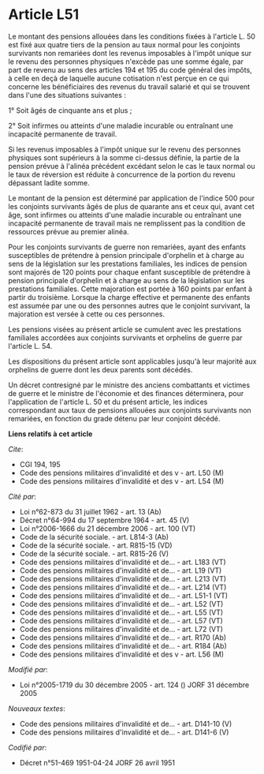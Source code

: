 # Article L51

Le montant des pensions allouées dans les conditions fixées à l'article L. 50 est fixé aux quatre tiers de la pension au taux
normal pour les conjoints survivants non remariées dont les revenus imposables à l'impôt unique sur le revenu des personnes
physiques n'excède pas une somme égale, par part de revenu au sens des articles 194 et 195 du code général des impôts, à
celle en deçà de laquelle aucune cotisation n'est perçue en ce qui concerne les bénéficiaires des revenus du travail salarié
et qui se trouvent dans l'une des situations suivantes :

1° Soit âgés de cinquante ans et plus ;

2° Soit infirmes ou atteints d'une maladie incurable ou entraînant une incapacité permanente de travail.

Si les revenus imposables à l'impôt unique sur le revenu des personnes physiques sont supérieurs à la somme ci-dessus
définie, la partie de la pension prévue à l'alinéa précédent excédant selon le cas le taux normal ou le taux de réversion est
réduite à concurrence de la portion du revenu dépassant ladite somme.

Le montant de la pension est déterminé par application de l'indice 500 pour les conjoints survivants âgés de plus de quarante
ans et ceux qui, avant cet âge, sont infirmes ou atteints d'une maladie incurable ou entraînant une incapacité permanente de
travail mais ne remplissent pas la condition de ressources prévue au premier alinéa.

Pour les conjoints survivants de guerre non remariées, ayant des enfants susceptibles de prétendre à pension principale
d'orphelin et à charge au sens de la législation sur les prestations familiales, les indices de pension sont majorés de 120
points pour chaque enfant susceptible de prétendre à pension principale d'orphelin et à charge au sens de la législation sur
les prestations familiales. Cette majoration est portée à 160 points par enfant à partir du troisième. Lorsque la charge
effective et permanente des enfants est assumée par une ou des personnes autres que le conjoint survivant, la majoration est
versée à cette ou ces personnes.

Les pensions visées au présent article se cumulent avec les prestations familiales accordées aux conjoints survivants et
orphelins de guerre par l'article L. 54.

Les dispositions du présent article sont applicables jusqu'à leur majorité aux orphelins de guerre dont les deux parents sont
décédés.

Un décret contresigné par le ministre des anciens combattants et victimes de guerre et le ministre de l'économie et des
finances déterminera, pour l'application de l'article L. 50 et du présent article, les indices correspondant aux taux de
pensions allouées aux conjoints survivants non remariées, en fonction du grade détenu par leur conjoint décédé.

**Liens relatifs à cet article**

_Cite_:

  - CGI 194, 195
  - Code des pensions militaires d'invalidité et des v - art. L50 (M)
  - Code des pensions militaires d'invalidité et des v - art. L54 (M)

_Cité par_:

  - Loi n°62-873 du 31 juillet 1962 - art. 13 (Ab)
  - Décret n°64-994 du 17 septembre 1964 - art. 45 (V)
  - Loi n°2006-1666 du 21 décembre 2006 - art. 100 (VT)
  - Code de la sécurité sociale. - art. L814-3 (Ab)
  - Code de la sécurité sociale. - art. R815-15 (VD)
  - Code de la sécurité sociale. - art. R815-26 (V)
  - Code des pensions militaires d'invalidité et de... - art. L183 (VT)
  - Code des pensions militaires d'invalidité et de... - art. L19 (VT)
  - Code des pensions militaires d'invalidité et de... - art. L213 (VT)
  - Code des pensions militaires d'invalidité et de... - art. L214 (VT)
  - Code des pensions militaires d'invalidité et de... - art. L51-1 (VT)
  - Code des pensions militaires d'invalidité et de... - art. L52 (VT)
  - Code des pensions militaires d'invalidité et de... - art. L55 (VT)
  - Code des pensions militaires d'invalidité et de... - art. L57 (VT)
  - Code des pensions militaires d'invalidité et de... - art. L72 (VT)
  - Code des pensions militaires d'invalidité et de... - art. R170 (Ab)
  - Code des pensions militaires d'invalidité et de... - art. R184 (Ab)
  - Code des pensions militaires d'invalidité et des v - art. L56 (M)

_Modifié par_:

  - Loi n°2005-1719 du 30 décembre 2005 - art. 124 () JORF 31 décembre 2005

_Nouveaux textes_:

  - Code des pensions militaires d'invalidité et de... - art. D141-10 (V)
  - Code des pensions militaires d'invalidité et de... - art. D141-6 (V)

_Codifié par_:

  - Décret n°51-469 1951-04-24 JORF 26 avril 1951
